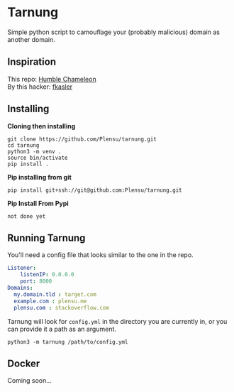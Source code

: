 # Tarnung
Simple python script to camouflage your (probably malicious) domain as another domain. 

## Inspiration
This repo: [Humble Chameleon](https://github.com/claissg/humble_chameleon)  
By this hacker: [fkasler](https://github.com/fkasler)

## Installing
**Cloning then installing**
```
git clone https://github.com/Plensu/tarnung.git
cd tarnung
python3 -m venv .
source bin/activate
pip install .
```

**Pip installing from git**
```
pip install git+ssh://git@github.com:Plensu/tarnung.git
```
**Pip Install From Pypi**
```
not done yet
```

## Running Tarnung
You'll need a config file that looks similar to the one in the repo.

```yaml
Listener:
    listenIP: 0.0.0.0
    port: 8000
Domains:
  my.domain.tld : target.com
  example.com : plensu.me
  plensu.com : stackoverflow.com
```

Tarnung will look for `config.yml` in the directory you are currently in, or you can provide it a path as an argument. 
```
python3 -m tarnung /path/to/config.yml
```

## Docker
Coming soon...